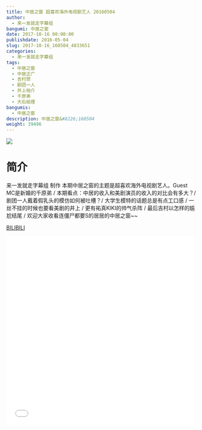 ```yaml
---
title: 中居之窗 超喜欢海外电视剧艺人 20160504
author: 
  - 来一发就走字幕组
bangumi: 中居之窗
date: 2017-10-16 00:00:00
publishdate: 2016-05-04
slug: 2017-10-16_160504_4833651
categories: 
  - 来一发就走字幕组
tags: 
  - 中居之窗
  - 中居正广
  - 吉村崇
  - 剧团一人
  - 井上裕介
  - 千原弟
  - 大石絵理
bangumis: 
  - 中居之窗
description: 中居之窗&#8226;160504
weight: 39496
---
```


![](https://i.imgur.com/lsirb3Z.jpg)

# 简介  
来一发就走字幕组 制作 本期中居之窗的主题是超喜欢海外电视剧艺人。Guest MC是新婚的千原弟 / 本期看点：中居的收入和美剧演员的收入的对比会有多大？/ 剧团一人戴着假乳头的模仿如何被吐槽？/ 大学生模特的话题总是有点工口感 / 一丝不挂的时候也要看美剧的井上 / 更有祐真KIKI的帅气杀阵 / 最后吉村以怎样的尴尬结尾 / 欢迎大家收看连僵尸都要S的居居的中居之窗~~

  [BILIBILI](https://www.bilibili.com/video/av4833651/)


  <iframe src="//www.bilibili.com/html/html5player.html?cid=7845601&aid=4833651" width="100%" height="500" frameborder="0" allowfullscreen="allowfullscreen"></iframe>
